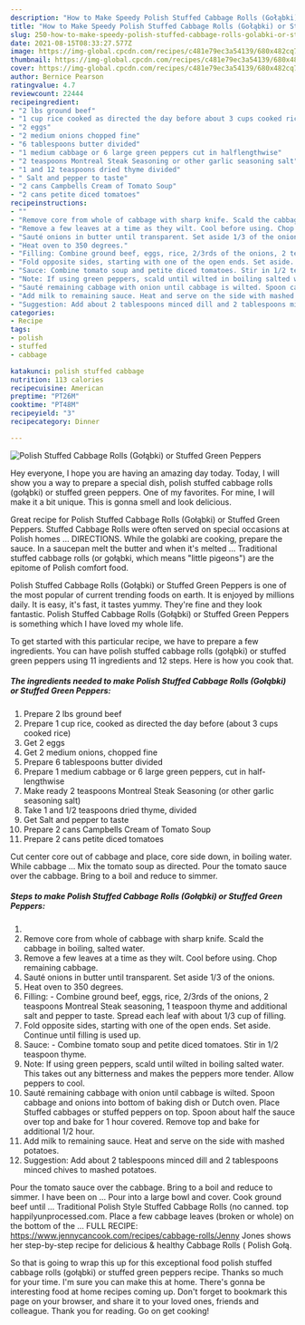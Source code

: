 ```yaml
---
description: "How to Make Speedy Polish Stuffed Cabbage Rolls (Gołąbki) or Stuffed Green Peppers"
title: "How to Make Speedy Polish Stuffed Cabbage Rolls (Gołąbki) or Stuffed Green Peppers"
slug: 250-how-to-make-speedy-polish-stuffed-cabbage-rolls-golabki-or-stuffed-green-peppers
date: 2021-08-15T08:33:27.577Z
image: https://img-global.cpcdn.com/recipes/c481e79ec3a54139/680x482cq70/polish-stuffed-cabbage-rolls-golabki-or-stuffed-green-peppers-recipe-main-photo.jpg
thumbnail: https://img-global.cpcdn.com/recipes/c481e79ec3a54139/680x482cq70/polish-stuffed-cabbage-rolls-golabki-or-stuffed-green-peppers-recipe-main-photo.jpg
cover: https://img-global.cpcdn.com/recipes/c481e79ec3a54139/680x482cq70/polish-stuffed-cabbage-rolls-golabki-or-stuffed-green-peppers-recipe-main-photo.jpg
author: Bernice Pearson
ratingvalue: 4.7
reviewcount: 22444
recipeingredient:
- "2 lbs ground beef"
- "1 cup rice cooked as directed the day before about 3 cups cooked rice"
- "2 eggs"
- "2 medium onions chopped fine"
- "6 tablespoons butter divided"
- "1 medium cabbage or 6 large green peppers cut in halflengthwise"
- "2 teaspoons Montreal Steak Seasoning or other garlic seasoning salt"
- "1 and 12 teaspoons dried thyme divided"
- " Salt and pepper to taste"
- "2 cans Campbells Cream of Tomato Soup"
- "2 cans petite diced tomatoes"
recipeinstructions:
- ""
- "Remove core from whole of cabbage with sharp knife. Scald the cabbage in boiling, salted water."
- "Remove a few leaves at a time as they wilt. Cool before using. Chop remaining cabbage."
- "Sauté onions in butter until transparent. Set aside 1/3 of the onions."
- "Heat oven to 350 degrees."
- "Filling: Combine ground beef, eggs, rice, 2/3rds of the onions, 2 teaspoons Montreal Steak seasoning, 1 teaspoon thyme and additional salt and pepper to taste. Spread each leaf with about 1/3 cup of filling."
- "Fold opposite sides, starting with one of the open ends. Set aside. Continue until filling is used up."
- "Sauce: Combine tomato soup and petite diced tomatoes. Stir in 1/2 teaspoon thyme."
- "Note: If using green peppers, scald until wilted in boiling salted water. This takes out any bitterness and makes the peppers more tender. Allow peppers to cool."
- "Sauté remaining cabbage with onion until cabbage is wilted. Spoon cabbage and onions into bottom of baking dish or Dutch oven. Place Stuffed cabbages or stuffed peppers on top. Spoon about half the sauce over top and bake for 1 hour covered. Remove top and bake for additional 1/2 hour."
- "Add milk to remaining sauce. Heat and serve on the side with mashed potatoes."
- "Suggestion: Add about 2 tablespoons minced dill and 2 tablespoons minced chives to mashed potatoes."
categories:
- Recipe
tags:
- polish
- stuffed
- cabbage

katakunci: polish stuffed cabbage 
nutrition: 113 calories
recipecuisine: American
preptime: "PT26M"
cooktime: "PT48M"
recipeyield: "3"
recipecategory: Dinner

---
```



![Polish Stuffed Cabbage Rolls (Gołąbki) or Stuffed Green Peppers](https://img-global.cpcdn.com/recipes/c481e79ec3a54139/680x482cq70/polish-stuffed-cabbage-rolls-golabki-or-stuffed-green-peppers-recipe-main-photo.jpg)

Hey everyone, I hope you are having an amazing day today. Today, I will show you a way to prepare a special dish, polish stuffed cabbage rolls (gołąbki) or stuffed green peppers. One of my favorites. For mine, I will make it a bit unique. This is gonna smell and look delicious.

Great recipe for Polish Stuffed Cabbage Rolls (Gołąbki) or Stuffed Green Peppers. Stuffed Cabbage Rolls were often served on special occasions at Polish homes … DIRECTIONS. While the golabki are cooking, prepare the sauce. In a saucepan melt the butter and when it&#39;s melted … Traditional stuffed cabbage rolls (or gołąbki, which means &#34;little pigeons&#34;) are the epitome of Polish comfort food.

Polish Stuffed Cabbage Rolls (Gołąbki) or Stuffed Green Peppers is one of the most popular of current trending foods on earth. It is enjoyed by millions daily. It is easy, it's fast, it tastes yummy. They're fine and they look fantastic. Polish Stuffed Cabbage Rolls (Gołąbki) or Stuffed Green Peppers is something which I have loved my whole life.


To get started with this particular recipe, we have to prepare a few ingredients. You can have polish stuffed cabbage rolls (gołąbki) or stuffed green peppers using 11 ingredients and 12 steps. Here is how you cook that.

<!--inarticleads1-->

##### The ingredients needed to make Polish Stuffed Cabbage Rolls (Gołąbki) or Stuffed Green Peppers:

1. Prepare 2 lbs ground beef
1. Prepare 1 cup rice, cooked as directed the day before (about 3 cups cooked rice)
1. Get 2 eggs
1. Get 2 medium onions, chopped fine
1. Prepare 6 tablespoons butter divided
1. Prepare 1 medium cabbage or 6 large green peppers, cut in half-lengthwise
1. Make ready 2 teaspoons Montreal Steak Seasoning (or other garlic seasoning salt)
1. Take 1 and 1/2 teaspoons dried thyme, divided
1. Get  Salt and pepper to taste
1. Prepare 2 cans Campbells Cream of Tomato Soup
1. Prepare 2 cans petite diced tomatoes


Cut center core out of cabbage and place, core side down, in boiling water. While cabbage … Mix the tomato soup as directed. Pour the tomato sauce over the cabbage. Bring to a boil and reduce to simmer. 

<!--inarticleads2-->

##### Steps to make Polish Stuffed Cabbage Rolls (Gołąbki) or Stuffed Green Peppers:

1. 
1. Remove core from whole of cabbage with sharp knife. Scald the cabbage in boiling, salted water.
1. Remove a few leaves at a time as they wilt. Cool before using. Chop remaining cabbage.
1. Sauté onions in butter until transparent. Set aside 1/3 of the onions.
1. Heat oven to 350 degrees.
1. Filling: - Combine ground beef, eggs, rice, 2/3rds of the onions, 2 teaspoons Montreal Steak seasoning, 1 teaspoon thyme and additional salt and pepper to taste. Spread each leaf with about 1/3 cup of filling.
1. Fold opposite sides, starting with one of the open ends. Set aside. Continue until filling is used up.
1. Sauce: - Combine tomato soup and petite diced tomatoes. Stir in 1/2 teaspoon thyme.
1. Note: If using green peppers, scald until wilted in boiling salted water. This takes out any bitterness and makes the peppers more tender. Allow peppers to cool.
1. Sauté remaining cabbage with onion until cabbage is wilted. Spoon cabbage and onions into bottom of baking dish or Dutch oven. Place Stuffed cabbages or stuffed peppers on top. Spoon about half the sauce over top and bake for 1 hour covered. Remove top and bake for additional 1/2 hour.
1. Add milk to remaining sauce. Heat and serve on the side with mashed potatoes.
1. Suggestion: Add about 2 tablespoons minced dill and 2 tablespoons minced chives to mashed potatoes.


Pour the tomato sauce over the cabbage. Bring to a boil and reduce to simmer. I have been on … Pour into a large bowl and cover. Cook ground beef until … Traditional Polish Style Stuffed Cabbage Rolls (no canned. top happilyunprocessed.com. Place a few cabbage leaves (broken or whole) on the bottom of the … FULL RECIPE: https://www.jennycancook.com/recipes/cabbage-rolls/Jenny Jones shows her step-by-step recipe for delicious &amp; healthy Cabbage Rolls ( Polish Gołą. 

So that is going to wrap this up for this exceptional food polish stuffed cabbage rolls (gołąbki) or stuffed green peppers recipe. Thanks so much for your time. I'm sure you can make this at home. There's gonna be interesting food at home recipes coming up. Don't forget to bookmark this page on your browser, and share it to your loved ones, friends and colleague. Thank you for reading. Go on get cooking!
